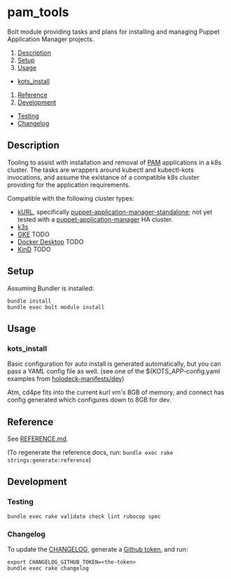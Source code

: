 <!-- omit in toc -->
# pam_tools

Bolt module providing tasks and plans for installing and managing Puppet Application Manager projects.

1. [Description](#description)
1. [Setup](#setup)
1. [Usage](#usage)
  * [kots_install](#kots_install)
1. [Reference](#reference)
1. [Development](#development)
  * [Testing](#testing)
  * [Changelog](#changelog)

## Description

Tooling to assist with installation and removal of [PAM] applications in a k8s cluster. The tasks are wrappers around kubectl and kubectl-kots invocations, and assume the existance of a compatible k8s cluster providing for the application requirements.

Compatible with the following cluster types:

* [kURL], specifically [puppet-application-manager-standalone]; not yet tested with a [puppet-application-manager] HA cluster.
* [k3s]
* [GKE] TODO
* [Docker Desktop] TODO
* [KinD] TODO

## Setup

Assuming Bundler is installed:

```
bundle install
bundle exec bolt module install
```

## Usage

### kots_install

Basic configuration for auto install is generated automatically, but you can
pass a YAML config file as well.
(see one of the ${KOTS\_APP-config.yaml examples from
[holodeck-manifests/dev](https://github.com/puppetlabs/holodeck-manifests/tree/main/dev))

Atm, cd4pe fits into the current kurl vm's 8GB of memory, and connect has
config generated which configures down to 8GB for dev.

## Reference

See [REFERENCE.md](./REFERENCE.md).

(To regenerate the reference docs, run: `bundle exec rake strings:generate:reference`)

## Development

### Testing

```
bundle exec rake validate check lint rubocop spec
```

### Changelog

To update the [CHANGELOG](./CHANGELOG.md), generate a [Github token], and run:

```
export CHANGELOG_GITHUB_TOKEN=<the-token>
bundle exec rake changelog
```

[PAM]: https://github.com/puppetlabs/puppet-application-manager
[kURL]: https://kurl.sh/
[k3s]: https://k3s.io/
[GKE]: https://cloud.google.com/kubernetes-engine
[Docker Desktop]: https://www.docker.com/products/docker-desktop
[KinD]: https://kind.sigs.k8s.io/
[puppet-application-manager]: https://kurl.sh/puppet-application-manager
[puppet-application-manager-standalone]: https://kurl.sh/puppet-application-manager-standalone
[Github token]: https://github.com/settings/tokens
